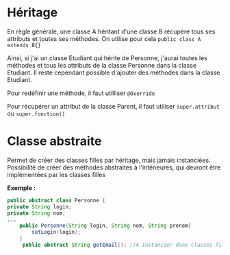 # Héritage
En règle générale, une classe A héritant d'une classe B récupère tous ses attributs et toutes ses méthodes. On utilise pour cela `public class A extends B{}`

Ainsi, si j'ai un classe Etudiant qui hérite de Personne, j'aurai toutes les méthodes et tous les attributs de la classe Personne dans la classe Etudiant. Il reste cependant possible d'ajouter des méthodes dans la classe Etudiant.

Pour redéfinir une méthode, il faut utilliser `@Override`

Pour récupérer un attribut de la classe Parent, il faut utiliser `super.attribut` ou `super.fonction()`

# Classe abstraite
Permet de créer des classes filles par héritage, mais jamais instanciées.
Possibilité de créer des méthodes abstraites à l'intérieures, qui devront être implémentées par les classes filles

**Exemple :**
```Java
public abstract class Personne {
private String login;
private String nom;
...
	public Personne(String login, String nom, String prenom{
		setLogin(login);
	}
	 public abstract String getEmail(); //A instancier dans classes filles
```